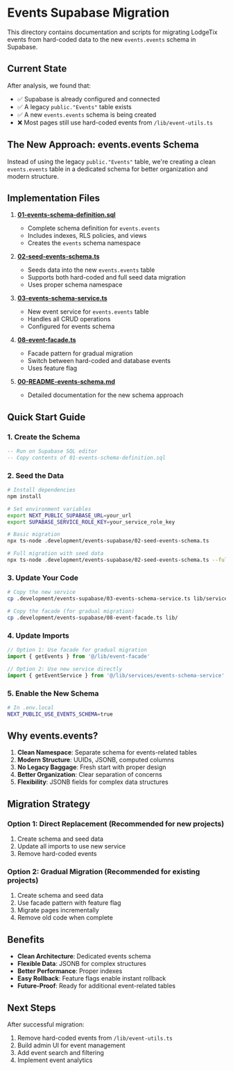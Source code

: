 # Events Supabase Migration

This directory contains documentation and scripts for migrating LodgeTix events from hard-coded data to the new `events.events` schema in Supabase.

## Current State

After analysis, we found that:
- ✅ Supabase is already configured and connected
- ✅ A legacy `public."Events"` table exists
- ✅ A new `events.events` schema is being created
- ❌ Most pages still use hard-coded events from `/lib/event-utils.ts`

## The New Approach: events.events Schema

Instead of using the legacy `public."Events"` table, we're creating a clean `events.events` table in a dedicated schema for better organization and modern structure.

## Implementation Files

1. **[01-events-schema-definition.sql](./01-events-schema-definition.sql)**
   - Complete schema definition for `events.events`
   - Includes indexes, RLS policies, and views
   - Creates the `events` schema namespace

2. **[02-seed-events-schema.ts](./02-seed-events-schema.ts)**
   - Seeds data into the new `events.events` table
   - Supports both hard-coded and full seed data migration
   - Uses proper schema namespace

3. **[03-events-schema-service.ts](./03-events-schema-service.ts)**
   - New event service for `events.events` table
   - Handles all CRUD operations
   - Configured for events schema

4. **[08-event-facade.ts](./08-event-facade.ts)**
   - Facade pattern for gradual migration
   - Switch between hard-coded and database events
   - Uses feature flag

5. **[00-README-events-schema.md](./00-README-events-schema.md)**
   - Detailed documentation for the new schema approach

## Quick Start Guide

### 1. Create the Schema
```sql
-- Run on Supabase SQL editor
-- Copy contents of 01-events-schema-definition.sql
```

### 2. Seed the Data
```bash
# Install dependencies
npm install

# Set environment variables
export NEXT_PUBLIC_SUPABASE_URL=your_url
export SUPABASE_SERVICE_ROLE_KEY=your_service_role_key

# Basic migration
npx ts-node .development/events-supabase/02-seed-events-schema.ts

# Full migration with seed data
npx ts-node .development/events-supabase/02-seed-events-schema.ts --full
```

### 3. Update Your Code
```bash
# Copy the new service
cp .development/events-supabase/03-events-schema-service.ts lib/services/

# Copy the facade (for gradual migration)
cp .development/events-supabase/08-event-facade.ts lib/
```

### 4. Update Imports
```typescript
// Option 1: Use facade for gradual migration
import { getEvents } from '@/lib/event-facade'

// Option 2: Use new service directly
import { getEventService } from '@/lib/services/events-schema-service'
```

### 5. Enable the New Schema
```bash
# In .env.local
NEXT_PUBLIC_USE_EVENTS_SCHEMA=true
```

## Why events.events?

1. **Clean Namespace**: Separate schema for events-related tables
2. **Modern Structure**: UUIDs, JSONB, computed columns
3. **No Legacy Baggage**: Fresh start with proper design
4. **Better Organization**: Clear separation of concerns
5. **Flexibility**: JSONB fields for complex data structures

## Migration Strategy

### Option 1: Direct Replacement (Recommended for new projects)
1. Create schema and seed data
2. Update all imports to use new service
3. Remove hard-coded events

### Option 2: Gradual Migration (Recommended for existing projects)
1. Create schema and seed data
2. Use facade pattern with feature flag
3. Migrate pages incrementally
4. Remove old code when complete

## Benefits

- **Clean Architecture**: Dedicated events schema
- **Flexible Data**: JSONB for complex structures
- **Better Performance**: Proper indexes
- **Easy Rollback**: Feature flags enable instant rollback
- **Future-Proof**: Ready for additional event-related tables

## Next Steps

After successful migration:
1. Remove hard-coded events from `/lib/event-utils.ts`
2. Build admin UI for event management
3. Add event search and filtering
4. Implement event analytics